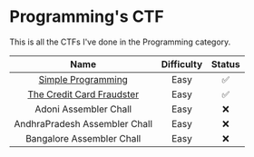 # Programming's CTF

This is all the CTFs I've done in the Programming category.

|              Name             | Difficulty | Status |
|:-----------------------------:|:----------:|:------:|
|       [Simple Programming](./Simple%20Programming/README.md)      |    Easy    |    ✅   |
|   [The Credit Card Fraudster](./The%20Credit%20Card%20Fraudster/README.md)   |    Easy    |    ✅   |
|     Adoni Assembler Chall     |    Easy    |    ❌   |
| AndhraPradesh Assembler Chall |    Easy    |    ❌   |
|   Bangalore Assembler Chall   |    Easy    |    ❌   |